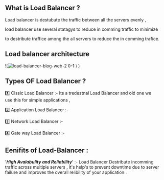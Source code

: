 ## What is Load Balancer ?

Load balancer is destubute the traffic between all the  servers evenly ,

load balancer use several statagys to reduce in comming traffic  to minimize 

to destribute traffice among the all servers to reduce the in comming trafice.

## Load balancer architecture 
![![load-balancer-blog-web-2 0-1](https://github.com/user-attachments/assets/6998e339-c51d-45bd-994e-7cdcdd1eae99)
)
)

## Types OF  Load Balancer ?
1️⃣ Clssic Load Balancer :-
Its a tredestnal Load Balancer and old one 
we use this for simple applications , 

2️⃣ Application Load Balancer :-

3️⃣ Network Load Balancer :-

4️⃣ Gate way Load Balancer :-

## Eenifits of Load-Balancer :
'***High Avalabulity and Reliability***' :-
Load Balancer Destribute incomming traffic across multiple servers ,
it's help's to prevent downtime due to server failure and improves the overall relibility of your application .
